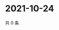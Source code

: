 # 2021-10-24

共 0 条

<!-- BEGIN WEIBO -->
<!-- 最后更新时间 Sun Oct 24 2021 09:54:01 GMT+0800 (China Standard Time) -->

<!-- END WEIBO -->

